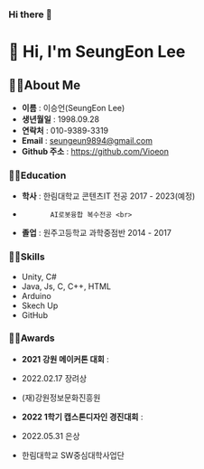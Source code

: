 ### Hi there 👋

<!--
**Vioeon/Vioeon** is a ✨ _special_ ✨ repository because its `README.md` (this file) appears on your GitHub profile.

Here are some ideas to get you started:

- 🔭 I’m currently working on ...
- 🌱 I’m currently learning ...
- 👯 I’m looking to collaborate on ...
- 🤔 I’m looking for help with ...
- 💬 Ask me about ...
- 📫 How to reach me: ...
- 😄 Pronouns: ...
- ⚡ Fun fact: ...
-->

<h1 align="left">👋 Hi, I'm SeungEon Lee</h1>

## 🧑‍🎓About Me
- **이름** : 이승언(SeungEon Lee) <br>
- **생년월일** : 1998.09.28 <br>
- **연락처** : 010-9389-3319
- **Email** : seungeun9894@gmail.com
- **Github 주소** : https://github.com/Vioeon

### 🧑‍🎓Education
- **학사** : 한림대학교 콘텐츠IT 전공  2017 - 2023(예정) <br>
-            AI로봇융합 복수전공 <br>
- **졸업** : 원주고등학교 과학중점반   2014 - 2017 <br>

### 🧑‍🎓Skills
- Unity, C#
- Java, Js, C, C++, HTML
- Arduino
- Skech Up
- GitHub

### 🧑‍🎓Awards
- **2021 강원 메이커톤 대회** :  <br>
- 2022.02.17 장려상 <br>
- (재)강원정보문화진흥원 <br>

- **2022 1학기 캡스톤디자인 경진대회** :  <br>
- 2022.05.31 은상 <br>
- 한림대학교 SW중심대학사업단 <br>


